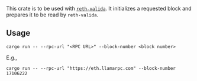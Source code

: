 This crate is to be used with [`reth-valida`](https://github.com/lita-xyz/reth-valida). It initializes a requested block and prepares it to be read by `reth-valida`.

## Usage

```
cargo run -- --rpc-url "<RPC URL>" --block-number <block number>
```

E.g.,

```
cargo run -- --rpc-url "https://eth.llamarpc.com" --block-number 17106222
```
